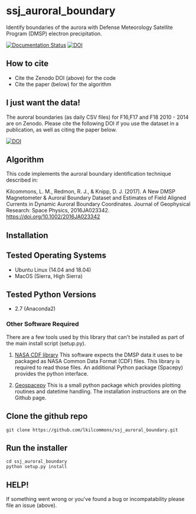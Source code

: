 # ssj_auroral_boundary
Identify boundaries of the aurora with Defense Meteorology Satellite Program (DMSP) electron precipitation.

[![Documentation Status](https://readthedocs.org/projects/ssj-auroral-boundary/badge/?version=latest)](https://ssj-auroral-boundary.readthedocs.io/en/latest/?badge=latest)
[![DOI](https://zenodo.org/badge/154356043.svg)](https://zenodo.org/badge/latestdoi/154356043)

## How to cite

* Cite the Zenodo DOI (above) for the code
* Cite the paper (below) for the algorithm

## I just want the data!

The auroral boundaries (as daily CSV files) for F16,F17 and F18 2010 - 2014 are on Zenodo. Please cite the following DOI if you use the dataset in a publication, as well as citing the paper below.

[![DOI](https://zenodo.org/badge/DOI/10.5281/zenodo.3373812.svg)](https://doi.org/10.5281/zenodo.3373812)

## Algorithm

This code implements the auroral boundary identification technique described in:

Kilcommons, L. M., Redmon, R. J., & Knipp, D. J. (2017). A New DMSP Magnetometer & Auroral Boundary Dataset and Estimates of Field Aligned Currents in Dynamic Auroral Boundary Coordinates. Journal of Geophysical Research: Space Physics, 2016JA023342. https://doi.org/10.1002/2016JA023342

## Installation

## Tested Operating Systems
* Ubuntu Linux (14.04 and 18.04)
* MacOS (Sierra, High Sierra)

## Tested Python Versions
* 2.7 (Anaconda2)

### Other Software Required
There are a few tools used by this library that can't be installed as part of
the main install script (setup.py).

1. [NASA CDF library](https://cdf.gsfc.nasa.gov/html/sw_and_docs.html)
This software expects the DMSP data it uses to be packaged as 
NASA Common Data Format (CDF) files. This library is required to read those
files. An additional Python package (Spacepy) provides the python interface.

2. [Geospacepy](https://github.com/lkilcommons/geospacepy-lite)
This is a small python package which provides plotting routines and datetime
handling. The installation instructions are on the Github page.

## Clone the github repo
```
git clone https://github.com/lkilcommons/ssj_auroral_boundary.git
```

## Run the installer
```
cd ssj_auroral_boundary
python setup.py install
```

## HELP!
If something went wrong or you've found a bug or incompatability please file
an issue (above).

